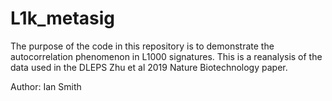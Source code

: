 # L1k_metasig 
  
The purpose of the code in this repository is to demonstrate the autocorrelation phenomenon
in L1000 signatures. This is a reanalysis of the data used in the DLEPS Zhu et al 2019 
Nature Biotechnology paper. 

Author: Ian Smith
